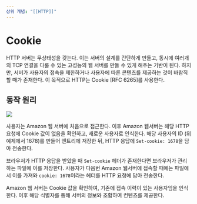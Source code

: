 ```yaml
---
상위 개념: "[[HTTP]]"
---
```

# Cookie
HTTP 서버는 무상태성을 갖는다. 이는 서버의 설계를 간단하게 만들고, 동시에 여러개의 TCP 연결을 다룰 수 있는 고성능의 웹 서버를 만들 수 있게 해주는 기반이 된다. 하지만, 서버가 사용자의 접속을 제한하거나 사용자에 따른 콘텐츠를 제공하는 것이 바람직할 때가 존재한다. 이 목적으로 HTTP는 Cookie \[RFC 6265]를 사용한다.

## 동작 원리
![](https://i.imgur.com/ak3Tes3.png)

사용자는 Amazon 웹 서버에 처음으로 접근한다. 이후 Amazon 웹서버는 해당 HTTP 요청에 Cookie 값이 없음을 확인하고, 새로운 사용자로 인식한다. 해당 사용자의 ID (위 예제에서 1678)를 만들어 엔트리에 저장한 뒤, HTTP 응답에 `Set-cookie: 1678`을 담아 전송한다.

브라우저가 HTTP 응답을 받았을 때 `Set-cookie` 헤더가 존재한다면 브라우저가 관리하는 파일에 이를 저장한다. 사용자가 다음번 Amazon 웹서버에 접속할 때에는 파일에서 이를 가져와 `cookie: 1678`이라는 헤더를 HTTP 요청에 담아 전송한다.

Amazon 웹 서버는 Cookie 값을 확인하여, 기존에 접속 이력이 있는 사용자임을 인식한다. 이후 해당 식별자를 통해 서버의 정보와 조합하여 컨텐츠를 제공한다.